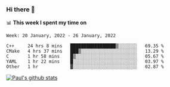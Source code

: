 ### Hi there 👋

📊 **This week I spent my time on**
<!--START_SECTION:waka-->
```text
Week: 20 January, 2022 - 26 January, 2022

C++     24 hrs 8 mins   █████████████████▒░░░░░░░   69.35 % 
CMake   4 hrs 37 mins   ███▒░░░░░░░░░░░░░░░░░░░░░   13.29 % 
C       1 hr 58 mins    █▒░░░░░░░░░░░░░░░░░░░░░░░   05.67 % 
YAML    1 hr 22 mins    █░░░░░░░░░░░░░░░░░░░░░░░░   03.97 % 
Other   1 hr            ▓░░░░░░░░░░░░░░░░░░░░░░░░   02.87 % 
```
<!--END_SECTION:waka-->


[![Paul's github stats](https://github-readme-stats.vercel.app/api?username=mickeyouyou&theme=dracula&show_icons=true)](https://github.com/anuraghazra/github-readme-stats)
